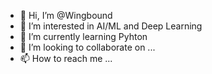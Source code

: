 - 👋 Hi, I’m @Wingbound
- 👀 I’m interested in AI/ML and Deep Learning
- 🌱 I’m currently learning Pyhton
- 💞️ I’m looking to collaborate on ...
- 📫 How to reach me ...

<!---
Wingbound/Wingbound is a ✨ special ✨ repository because its `README.md` (this file) appears on your GitHub profile.
You can click the Preview link to take a look at your changes.
--->
